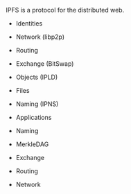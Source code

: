 IPFS is a protocol for the distributed web.

* Identities
* Network (libp2p)
* Routing
* Exchange (BitSwap)
* Objects (IPLD)
* Files
* Naming (IPNS)

* Applications
* Naming
* MerkleDAG
* Exchange
* Routing
* Network
